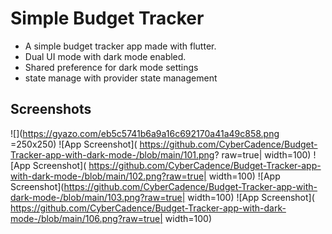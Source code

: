 
# Simple Budget Tracker

 * A simple budget tracker app  made with flutter.
* Dual UI mode with dark mode enabled.
* Shared preference  for  dark mode  settings
* state manage with provider state management
## Screenshots


![](https://gyazo.com/eb5c5741b6a9a16c692170a41a49c858.png =250x250)
![App Screenshot]( https://github.com/CyberCadence/Budget-Tracker-app-with-dark-mode-/blob/main/101.png? raw=true| width=100)
![App Screenshot]( https://github.com/CyberCadence/Budget-Tracker-app-with-dark-mode-/blob/main/102.png?raw=true| width=100)
![App Screenshot](https://github.com/CyberCadence/Budget-Tracker-app-with-dark-mode-/blob/main/103.png?raw=true| width=100)
![App Screenshot]( https://github.com/CyberCadence/Budget-Tracker-app-with-dark-mode-/blob/main/106.png?raw=true| width=100)
